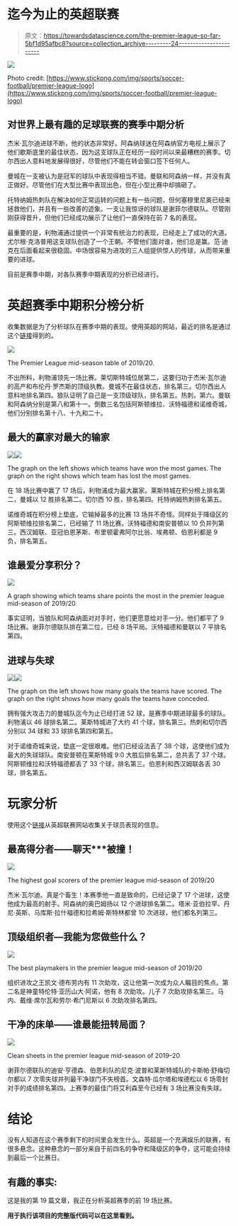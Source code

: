 # 迄今为止的英超联赛

> 原文：<https://towardsdatascience.com/the-premier-league-so-far-5bf1d95afbc8?source=collection_archive---------24----------------------->

![](img/58d379570e330044b7aab77505631cb1.png)

Photo credit: [https://www.stickpng.com/img/sports/soccer-football/premier-league-logo](https://www.stickpng.com/img/sports/soccer-football/premier-league-logo)

## 对世界上最有趣的足球联赛的赛季中期分析

杰米·瓦尔迪进球不断，他的状态非常好。阿森纳球迷在阿森纳官方电视上展示了他们歇斯底里的最佳状态，因为这支球队正在经历一段时间以来最糟糕的赛季。切尔西出人意料地发展得很好，尽管他们不能在转会窗口签下任何人。

曼城在一支被认为是冠军的球队中表现得相当不错。曼联和阿森纳一样，并没有真正做好。尽管他们在大型比赛中表现出色，但在小型比赛中却搞砸了。

托特纳姆热刺队在解决如何正常运转的问题上有一些问题，但何塞穆里尼奥已经来拯救他们，并且有一些改善的迹象。一支让我惊讶的球队是谢菲尔德联队。尽管刚刚获得晋升，但他们已经成功展示了让他们一直保持在前 7 名的表现。

最重要的是，利物浦通过提供一个非常有统治力的表现，已经走上了成功的大道。尤尔根·克洛普用这支球队创造了一个王朝。不管他们面对谁，他们总是赢。范·迪克在后面看起来很稳固。中场很容易为进攻的三人组提供惊人的传球，从而带来重要的进球。

目前是赛季中期，对各队赛季中期表现的分析已经进行。

# 英超赛季中期积分榜分析

收集数据是为了分析球队在赛季中期的表现。使用英超的网站，最近的排名是通过这个[链接](https://www.premierleague.com/tables)得到的。

![](img/8bb794822c3d8f07b27d4b19a578feb7.png)

The Premier League mid-season table of 2019/20.

不出所料，利物浦领先一场比赛。莱切斯特城位居第二，这要归功于杰米·瓦尔迪的高产和布伦丹·罗杰斯的顶级执教。曼城不在最佳状态，排名第三。切尔西出人意料地排名第四。狼队证明了自己是一支顶级球队，排名第五。热刺，第六。曼联和阿森纳分别是第八和第十一。倒数三名包括阿斯顿维拉、沃特福德和诺维奇城，他们分别排名第十八、十九和二十。

## 最大的赢家对最大的输家

![](img/1eb417813d58224cb63de04aa0f2a5b8.png)![](img/d5ae9af200b0acdaf18192ae50753a06.png)

The graph on the left shows which teams have won the most games. The graph on the right shows which team has lost the most games.

在 18 场比赛中赢了 17 场后，利物浦成为最大赢家。莱斯特城在积分榜上排名第二，曼城以 12 胜排名第二。切尔西 10 胜，排名第四。托特纳姆热刺排名第五。

诺维奇城在积分榜上垫底，它输掉最多的比赛 13 场并不奇怪。同样处于降级区的阿斯顿维拉排名第二，已经输了 11 场比赛。沃特福德和南安普顿以 10 负并列第三。西汉姆联、亚冠伯恩茅斯、布里顿霍弗阿尔比翁、埃弗顿、伯恩利都是 9 负，排名第五。

## 谁最爱分享积分？

![](img/173f802ab446d8d67d8f6f5c46c2b00a.png)

A graph showing which teams share points the most in the premier league mid-season of 2019/20

事实证明，当狼队和阿森纳面对对手时，他们更愿意给对手一分。他们都平了 9 场比赛。谢菲尔德联队排在第二位，已经 8 场平局。沃特福德和曼联以 7 平排名第四。

## 进球与失球

![](img/4058d84ea88e2359e5a27a88f4c5a238.png)![](img/b7ef410b96eda70d631f9e8089ccf22a.png)

The graph on the left shows how many goals the teams have scored. The graph on the right shows how many goals the teams have conceded.

拥有强大攻击力的曼城队迄今为止已经打进 52 球，是赛季中期进球最多的球队。利物浦以 46 球排名第二。莱斯特城进了大约 41 个球，排名第三。热刺和切尔西分别以 34 球和 33 球排名第四和第五。

对于诺维奇城来说，垫底一定很艰难。他们已经设法丢了 38 个球，这使他们成为最大的失球球队。南安普顿在莱斯特城 9:0 大胜后排名第二，总共丢了 37 个球。阿斯顿维拉和沃特福德都丢了 33 个球，排名第三。伯恩利和西汉姆联各丢 30 球，排名第五。

# 玩家分析

使用这个[链接](https://www.premierleague.com/stats)从英超联赛网站收集关于球员表现的信息。

## 最高得分者——聊天***被撞！

![](img/28ed754990a9ca2e8059004e6ff9bc19.png)

The highest goal scorers of the premier league mid-season of 2019/20

杰米·瓦尔迪。真是个畜生！本赛季他一直是致命的，已经记录了 17 个进球，这使他成为最高的射手。阿森纳的奥巴姆扬以 12 个进球排名第二。塔米·亚伯拉罕、丹尼·英斯、马库斯·拉什福德和拉希姆·斯特林都曾 10 次进球，他们都名列第三。

## 顶级组织者—我能为您做些什么？

![](img/7e1184b11ae5fe0550b69ae339bf18f1.png)

The best playmakers in the premier league mid-season of 2019/20

组织进攻之王凯文·德布劳内有 11 次助攻，这让他第一次成为众人瞩目的焦点。第二名是神童特伦特·亚历山大·阿诺，他有 8 次助攻。儿子 7 次助攻排名第三。马内、戴维·席尔瓦和劳尔·希门尼斯以 6 次助攻排名第四。

## 干净的床单——谁最能扭转局面？

![](img/c3f343e0fc0fd0e1093d15812ed3f17c.png)

Clean sheets in the premier league mid-season of 2019–20

谢菲尔德联队的迪安·亨德森、伯恩利队的尼克·波普和莱斯特城队的卡斯帕·舒梅切尔都以 7 次零失球并列最干净球门不失榜首。文森特·瓜尔塔和埃德松以 6 场零封对手的成绩排名第四。上赛季的最佳门将艾利森至今已经有 3 场比赛没有失球。

# 结论

没有人知道在这个赛季剩下的时间里会发生什么。英超是一个充满娱乐的联赛，有很多悬念。这种悬念的一部分来自于前四名的争夺和降级区的争夺，这可能会持续到最后一个比赛日。

## 有趣的事实:

这是我的第 19 篇文章，我正在分析英超赛季的前 19 场比赛。

**用于执行该项目的完整版代码可以在这里看到**[](https://github.com/MUbarak123-56/DataBEL/blob/master/PREMIER%20LEAGUE%20ANALYSIS.ipynb)****。****